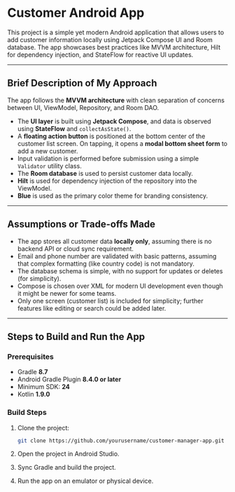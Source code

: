 
# Customer Android App

This project is a simple yet modern Android application that allows users to add customer information locally using Jetpack Compose UI and Room database. The app showcases best practices like MVVM architecture, Hilt for dependency injection, and StateFlow for reactive UI updates.

---

## Brief Description of My Approach

The app follows the **MVVM architecture** with clean separation of concerns between UI, ViewModel, Repository, and Room DAO.

- The **UI layer** is built using **Jetpack Compose**, and data is observed using **StateFlow** and `collectAsState()`.
- A **floating action button** is positioned at the bottom center of the customer list screen. On tapping, it opens a **modal bottom sheet form** to add a new customer.
- Input validation is performed before submission using a simple `Validator` utility class.
- The **Room database** is used to persist customer data locally.
- **Hilt** is used for dependency injection of the repository into the ViewModel.
- **Blue** is used as the primary color theme for branding consistency.

---

## Assumptions or Trade-offs Made

- The app stores all customer data **locally only**, assuming there is no backend API or cloud sync requirement.
- Email and phone number are validated with basic patterns, assuming that complex formatting (like country code) is not mandatory.
- The database schema is simple, with no support for updates or deletes (for simplicity).
- Compose is chosen over XML for modern UI development even though it might be newer for some teams.
- Only one screen (customer list) is included for simplicity; further features like editing or search could be added later.

---

## Steps to Build and Run the App

### Prerequisites

- Gradle **8.7**
- Android Gradle Plugin **8.4.0 or later**
- Minimum SDK: **24**
- Kotlin **1.9.0**

### Build Steps

1. Clone the project:
   ```bash
   git clone https://github.com/yourusername/customer-manager-app.git

2. Open the project in Android Studio.

3. Sync Gradle and build the project.

4. Run the app on an emulator or physical device.
